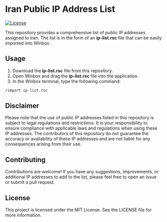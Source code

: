 # Iran Public IP Address List

[![License](https://img.shields.io/badge/license-MIT-blue.svg)](https://github.com/yourusername/yourrepository/blob/main/LICENSE)

This repository provides a comprehensive list of public IP addresses assigned to Iran. The list is in the form of an **ip-list.rsc** file that can be easily imported into Winbox.

## Usage

1. Download the **ip-list.rsc** file from this repository.
2. Open Winbox and drag the **ip-list.rsc** file into the application.
3. In the Winbox terminal, type the following command:

```bash
/import ip-list.rsc
```

## Disclaimer
Please note that the use of public IP addresses listed in this repository is subject to legal regulations and restrictions. It is your responsibility to ensure compliance with applicable laws and regulations when using these IP addresses. The contributors of this repository do not guarantee the accuracy or availability of these IP addresses and are not liable for any consequences arising from their use.

## Contributing
Contributions are welcome! If you have any suggestions, improvements, or additional IP addresses to add to the list, please feel free to open an issue or submit a pull request.

## License
This project is licensed under the MIT License. See the LICENSE file for more information.
